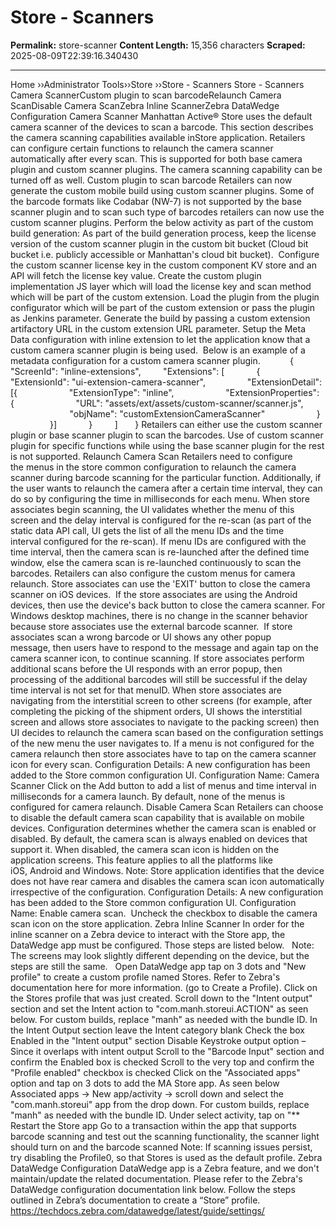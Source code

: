 # Store - Scanners

**Permalink:** store-scanner
**Content Length:** 15,356 characters
**Scraped:** 2025-08-09T22:39:16.340430

---

Home &rsaquo;&rsaquo;Administrator Tools&rsaquo;&rsaquo;Store ››Store - Scanners Store - Scanners Camera ScannerCustom plugin to scan barcodeRelaunch Camera ScanDisable Camera ScanZebra Inline ScannerZebra DataWedge Configuration Camera Scanner Manhattan Active&reg; Store uses the default camera scanner of the devices to scan a&nbsp;barcode. This section describes the camera scanning capabilities available inStore application. Retailers can&nbsp;configure certain functions&nbsp;to relaunch the camera scanner automatically after every scan. This is supported for both&nbsp;base camera plugin and custom scanner plugins. The camera scanning capability can be turned off as well. Custom plugin to scan barcode Retailers can now generate the custom mobile build using custom scanner plugins. Some of the barcode formats like Codabar (NW-7) is not supported by the base scanner plugin and to scan such type of barcodes retailers can now use the custom scanner plugins. Perform the below activity as part of the custom build generation: As part of the build generation process, keep the license version of the custom scanner plugin in the custom bit bucket (Cloud bit bucket i.e. publicly accessible or Manhattan&#39;s cloud bit bucket).&nbsp; Configure the custom scanner license key in the custom component KV store and an API will fetch the license key value. Create the custom plugin implementation JS layer which will load the license key and scan method which will be part of the custom extension. Load the plugin from the plugin configurator which will be part of the custom extension or pass the plugin as Jenkins parameter. Generate the build by passing a custom extension artifactory URL in the custom extension URL parameter. Setup the Meta Data configuration with inline extension to let the application know that a custom camera scanner plugin is being used.&nbsp; Below is an example of a metadata configuration for a custom camera scanner plugin.&nbsp; &nbsp; &nbsp; &nbsp; &nbsp; &nbsp; { &nbsp;&nbsp;&nbsp;&nbsp;&nbsp;&nbsp;&nbsp; &quot;ScreenId&quot;: &quot;inline-extensions&quot;, &nbsp;&nbsp;&nbsp;&nbsp;&nbsp;&nbsp;&nbsp; &quot;Extensions&quot;: [ &nbsp;&nbsp;&nbsp;&nbsp;&nbsp;&nbsp;&nbsp;&nbsp;&nbsp;&nbsp;&nbsp; { &nbsp;&nbsp;&nbsp;&nbsp;&nbsp;&nbsp;&nbsp;&nbsp;&nbsp;&nbsp;&nbsp;&nbsp;&nbsp;&nbsp;&nbsp; &quot;ExtensionId&quot;: &quot;ui-extension-camera-scanner&quot;, &nbsp;&nbsp;&nbsp;&nbsp;&nbsp;&nbsp;&nbsp;&nbsp;&nbsp;&nbsp;&nbsp;&nbsp;&nbsp;&nbsp;&nbsp; &quot;ExtensionDetail&quot;: [{ &nbsp;&nbsp;&nbsp;&nbsp;&nbsp;&nbsp;&nbsp;&nbsp;&nbsp;&nbsp;&nbsp;&nbsp;&nbsp;&nbsp;&nbsp;&nbsp;&nbsp;&nbsp;&nbsp; &quot;ExtensionType&quot;: &quot;inline&quot;, &nbsp;&nbsp;&nbsp;&nbsp;&nbsp;&nbsp;&nbsp;&nbsp;&nbsp;&nbsp;&nbsp;&nbsp;&nbsp;&nbsp;&nbsp;&nbsp;&nbsp;&nbsp;&nbsp; &quot;ExtensionProperties&quot;: { &nbsp;&nbsp;&nbsp;&nbsp;&nbsp;&nbsp;&nbsp;&nbsp;&nbsp;&nbsp;&nbsp;&nbsp;&nbsp;&nbsp;&nbsp;&nbsp;&nbsp;&nbsp;&nbsp;&nbsp;&nbsp;&nbsp;&nbsp; &quot;URL&quot;: &quot;assets/ext/assets/custom-scanner/scanner.js&quot;, &nbsp;&nbsp;&nbsp;&nbsp;&nbsp;&nbsp;&nbsp;&nbsp;&nbsp;&nbsp;&nbsp;&nbsp;&nbsp;&nbsp;&nbsp;&nbsp;&nbsp;&nbsp;&nbsp;&nbsp;&nbsp;&nbsp;&nbsp; &quot;objName&quot;: &quot;customExtensionCameraScanner&quot; &nbsp;&nbsp;&nbsp;&nbsp;&nbsp;&nbsp;&nbsp;&nbsp;&nbsp;&nbsp;&nbsp;&nbsp;&nbsp;&nbsp;&nbsp;&nbsp;&nbsp;&nbsp;&nbsp; } &nbsp;&nbsp;&nbsp;&nbsp;&nbsp;&nbsp;&nbsp;&nbsp;&nbsp;&nbsp;&nbsp;&nbsp;&nbsp;&nbsp;&nbsp; }] &nbsp;&nbsp;&nbsp;&nbsp;&nbsp;&nbsp;&nbsp;&nbsp;&nbsp;&nbsp;&nbsp; } &nbsp;&nbsp;&nbsp;&nbsp;&nbsp;&nbsp;&nbsp; ] &nbsp;&nbsp;&nbsp;&nbsp;&nbsp; } Retailers can either use the custom scanner plugin or base scanner plugin to scan the barcodes. Use of custom scanner plugin for specific functions while using the base scanner plugin for the rest is not supported. Relaunch Camera Scan Retailers need to configure the&nbsp;menus&nbsp;in the store common configuration to relaunch the camera scanner during barcode scanning for the particular function.&nbsp;Additionally, if the user wants to relaunch the camera after a certain time interval,&nbsp;they can do so by configuring&nbsp;the&nbsp;time in&nbsp;milliseconds for each menu.&nbsp;When store associates&nbsp;begin&nbsp;scanning, the UI validates whether the menu of this screen&nbsp;and the delay interval is configured&nbsp;for the re-scan (as part of the static data API call, UI gets the list of all the menu IDs&nbsp;and the time interval&nbsp;configured for the re-scan).&nbsp;If menu IDs are configured with the time interval, then&nbsp;the camera scan is re-launched after the defined time window, else the camera scan is re-launched continuously to scan the barcodes. Retailers can also configure the custom menus for camera relaunch. Store associates can use the &#39;EXIT&#39; button to close the camera scanner on iOS devices.&nbsp;&nbsp;If the store associates are using the Android devices, then use the device&#39;s back button to close the camera scanner. For Windows desktop machines, there is no change in the scanner behavior because store associates&nbsp;use&nbsp;the external barcode scanner.&nbsp; If store associates scan a wrong barcode or UI shows any other popup message,&nbsp;then users have to respond to the message&nbsp;and again tap on the camera scanner icon, to continue scanning. If store associates perform additional scans before the UI responds with an error popup,&nbsp;then processing of the additional&nbsp;barcodes will still be successful&nbsp;if the delay time interval is not set for that menuID. When store associates are navigating from the interstitial screen to other screens (for example, after completing the picking of the shipment orders, UI shows the interstitial screen and allows store associates to navigate to the packing screen) then UI decides to&nbsp;relaunch&nbsp;the camera scan based on the configuration settings of the new menu&nbsp;the user navigates to. If a&nbsp;menu&nbsp;is not configured for the camera relaunch then store associates have to tap on the camera scanner icon for every scan. Configuration Details: A new configuration has been added to the Store common configuration UI. Configuration Name:&nbsp;Camera Scanner Click on the Add button to add a list of menus and time&nbsp;interval in milliseconds for a camera launch. By default, none of the menus is configured for camera relaunch. Disable Camera Scan Retailers can choose to disable the default camera scan capability that is available&nbsp;on mobile devices.&nbsp;Configuration determines whether the camera scan is enabled or disabled. By default, the camera scan is always enabled on devices that support it. When disabled, the camera scan icon is hidden on&nbsp;the application screens. This feature applies to all the platforms like iOS,&nbsp;Android and Windows. Note: Store application identifies that the device does not have rear camera and disables the camera scan icon automatically irrespective of the configuration. Configuration Details: A new configuration has been added to the Store common configuration UI. Configuration Name:&nbsp;Enable camera scan.&nbsp; Uncheck the checkbox to disable the camera scan icon on the store application. Zebra Inline Scanner In order for the inline scanner on a Zebra device to interact with the Store app, the DataWedge app must be configured. Those steps are listed below. &nbsp; Note: The screens may look slightly different depending on the device, but the steps are still the same. &nbsp; Open DataWedge app tap on 3 dots and &quot;New profile&quot; to create a custom profile named Stores. Refer to Zebra&#39;s documentation here&nbsp;for more information. (go to Create a Profile). Click on the Stores profile that was just created. Scroll down to the &quot;Intent output&quot; section and set the Intent action to&nbsp;&quot;com.manh.storeui.ACTION&quot;&nbsp;as seen below. For custom builds, replace &quot;manh&quot; as needed with the bundle ID. In the Intent Output section leave the Intent category blank Check the box Enabled in the &quot;Intent output&quot; section Disable Keystroke output option &ndash; Since it overlaps with intent output Scroll to the &quot;Barcode Input&quot; section and confirm the Enabled box is checked Scroll to the very top and confirm the &quot;Profile enabled&quot; checkbox is checked Click on the &quot;Associated apps&quot; option and tap on 3 dots to add the MA Store app. As seen below Associated apps&nbsp;&rarr; New app/activity&nbsp;&rarr; scroll down and select the &quot;com.manh.storeui&quot; app from the drop down. For custom builds, replace &quot;manh&quot; as needed with the bundle ID. Under select activity, tap on &quot;** Restart the Store&nbsp;app Go to a transaction within the app that supports barcode scanning and test out the scanning functionality, the scanner light should turn on and the barcode scanned Note: If scanning issues persist, try disabling the Profile0, so that Stores is used as the default profile. Zebra DataWedge Configuration DataWedge app is a Zebra feature, and we don&#39;t maintain/update the related documentation. Please refer to the Zebra&#39;s DataWedge configuration documentation link below. Follow the steps outlined in Zebra&rsquo;s documentation to create a &ldquo;Store&rdquo; profile. https://techdocs.zebra.com/datawedge/latest/guide/settings/